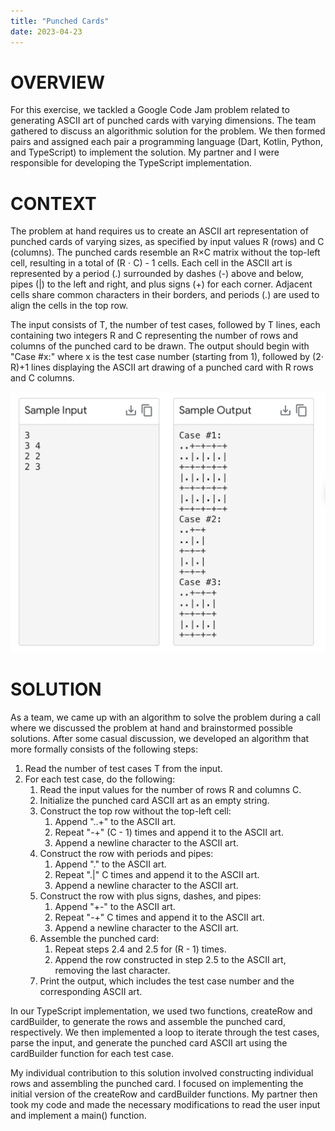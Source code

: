 ```yaml
---
title: "Punched Cards"
date: 2023-04-23
---
```


# OVERVIEW

For this exercise, we tackled a Google Code Jam problem related to generating ASCII art of punched cards with varying dimensions. The team gathered to discuss an algorithmic solution for the problem. We then formed pairs and assigned each pair a programming language (Dart, Kotlin, Python, and TypeScript) to implement the solution. My partner and I were responsible for developing the TypeScript implementation.

# CONTEXT

The problem at hand requires us to create an ASCII art representation of punched cards of varying sizes, as specified by input values R (rows) and C (columns). The punched cards resemble an R×C matrix without the top-left cell, resulting in a total of (R ⋅ C) - 1 cells. Each cell in the ASCII art is represented by a period (.) surrounded by dashes (-) above and below, pipes (|) to the left and right, and plus signs (+) for each corner. Adjacent cells share common characters in their borders, and periods (.) are used to align the cells in the top row.

The input consists of T, the number of test cases, followed by T lines, each containing two integers R and C representing the number of rows and columns of the punched card to be drawn. The output should begin with "Case #x:" where x is the test case number (starting from 1), followed by (2⋅ R)+1 lines displaying the ASCII art drawing of a punched card with R rows and C columns.

![](punched-cards-img.png)

# SOLUTION

As a team, we came up with an algorithm to solve the problem during a call where we discussed the problem at hand and brainstormed possible solutions. After some casual discussion, we developed an algorithm that more formally consists of the following steps:

1. Read the number of test cases T from the input.
2. For each test case, do the following:
    1. Read the input values for the number of rows R and columns C.
    2. Initialize the punched card ASCII art as an empty string.
    3. Construct the top row without the top-left cell:
        1. Append "..+" to the ASCII art.
        2. Repeat "-+" (C - 1) times and append it to the ASCII art.
        3. Append a newline character to the ASCII art.
    4. Construct the row with periods and pipes:
        1. Append "." to the ASCII art.
        2. Repeat ".|" C times and append it to the ASCII art.
        3. Append a newline character to the ASCII art.
    5. Construct the row with plus signs, dashes, and pipes:
        1. Append "+-" to the ASCII art.
        2. Repeat "-+" C times and append it to the ASCII art.
        3. Append a newline character to the ASCII art.
    6. Assemble the punched card:
        1. Repeat steps 2.4 and 2.5 for (R - 1) times.
        2. Append the row constructed in step 2.5 to the ASCII art, removing the last character.
    7. Print the output, which includes the test case number and the corresponding ASCII art.

In our TypeScript implementation, we used two functions, createRow and cardBuilder, to generate the rows and assemble the punched card, respectively. We then implemented a loop to iterate through the test cases, parse the input, and generate the punched card ASCII art using the cardBuilder function for each test case.

My individual contribution to this solution involved constructing individual rows and assembling the punched card. I focused on implementing the initial version of the createRow and cardBuilder functions. My partner then took my code and made the necessary modifications to read the user input and implement a main() function.
